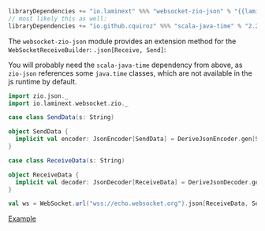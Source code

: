 ```scala
libraryDependencies += "io.laminext" %%% "websocket-zio-json" % "{{laminextVersion}}"
// most likely this as well:
libraryDependencies += "io.github.cquiroz" %%% "scala-java-time" % "2.2.0"
```

The `websocket-zio-json` module provides an extension method for the `WebSocketReceiveBuilder`: `.json[Receive, Send]`:

You will probably need the `scala-java-time` dependency from above, as `zio-json` references some `java.time` classes, 
which are not available in the js runtime by default.

```scala
import zio.json._
import io.laminext.websocket.zio._

case class SendData(s: String)

object SendData {
  implicit val encoder: JsonEncoder[SendData] = DeriveJsonEncoder.gen[SendData]
}

case class ReceiveData(s: String)

object ReceiveData {
  implicit val decoder: JsonDecoder[ReceiveData] = DeriveJsonDecoder.gen[ReceiveData]
}

val ws = WebSocket.url("wss://echo.websocket.org").json[ReceiveData, SendData]
```

[Example](/websocket/example-websocket-echo-zio-json)
